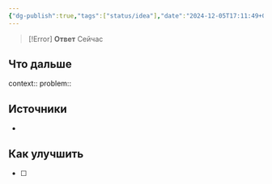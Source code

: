 ```yaml
---
{"dg-publish":true,"tags":["status/idea"],"date":"2024-12-05T17:11:49+03:00","modified_at":"2024-12-05T17:12:36+03:00","permalink":"/forge/productivity/единственный правильный ответ на вопрос когда/","dgPassFrontmatter":true}
---
```




> [!Error] **Ответ**
> Сейчас



## Что дальше



context:: 
problem::

## Источники



- 

## Как улучшить

- [ ] 
